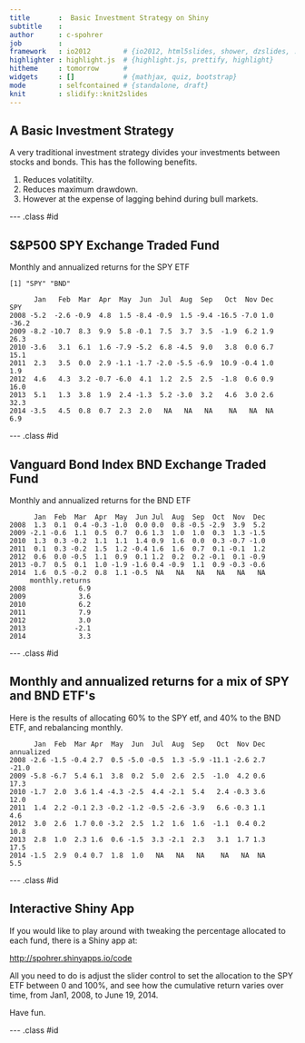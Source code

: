 ```yaml
---
title       :  Basic Investment Strategy on Shiny
subtitle    : 
author      : c-spohrer
job         : 
framework   : io2012        # {io2012, html5slides, shower, dzslides, ...}
highlighter : highlight.js  # {highlight.js, prettify, highlight}
hitheme     : tomorrow      # 
widgets     : []            # {mathjax, quiz, bootstrap}
mode        : selfcontained # {standalone, draft}
knit        : slidify::knit2slides
---
```


## A Basic Investment Strategy 

A very traditional investment strategy divides your investments between stocks and bonds. This has the following benefits.


  1. Reduces volatitilty.
  2. Reduces maximum drawdown.
  3. However at the expense of lagging behind during bull markets. 

--- .class #id 

## S&P500 SPY Exchange Traded Fund

Monthly and annualized returns for the SPY ETF


```
[1] "SPY" "BND"
```

```
      Jan   Feb  Mar  Apr  May  Jun  Jul  Aug  Sep   Oct  Nov Dec   SPY
2008 -5.2  -2.6 -0.9  4.8  1.5 -8.4 -0.9  1.5 -9.4 -16.5 -7.0 1.0 -36.2
2009 -8.2 -10.7  8.3  9.9  5.8 -0.1  7.5  3.7  3.5  -1.9  6.2 1.9  26.3
2010 -3.6   3.1  6.1  1.6 -7.9 -5.2  6.8 -4.5  9.0   3.8  0.0 6.7  15.1
2011  2.3   3.5  0.0  2.9 -1.1 -1.7 -2.0 -5.5 -6.9  10.9 -0.4 1.0   1.9
2012  4.6   4.3  3.2 -0.7 -6.0  4.1  1.2  2.5  2.5  -1.8  0.6 0.9  16.0
2013  5.1   1.3  3.8  1.9  2.4 -1.3  5.2 -3.0  3.2   4.6  3.0 2.6  32.3
2014 -3.5   4.5  0.8  0.7  2.3  2.0   NA   NA   NA    NA   NA  NA   6.9
```


--- .class #id 

## Vanguard Bond Index BND Exchange Traded Fund

Monthly and annualized returns for the BND ETF


```
      Jan  Feb  Mar  Apr  May  Jun Jul  Aug  Sep  Oct  Nov  Dec
2008  1.3  0.1  0.4 -0.3 -1.0  0.0 0.0  0.8 -0.5 -2.9  3.9  5.2
2009 -2.1 -0.6  1.1  0.5  0.7  0.6 1.3  1.0  1.0  0.3  1.3 -1.5
2010  1.3  0.3 -0.2  1.1  1.1  1.4 0.9  1.6  0.0  0.3 -0.7 -1.0
2011  0.1  0.3 -0.2  1.5  1.2 -0.4 1.6  1.6  0.7  0.1 -0.1  1.2
2012  0.6  0.0 -0.5  1.1  0.9  0.1 1.2  0.2  0.2 -0.1  0.1 -0.9
2013 -0.7  0.5  0.1  1.0 -1.9 -1.6 0.4 -0.9  1.1  0.9 -0.3 -0.6
2014  1.6  0.5 -0.2  0.8  1.1 -0.5  NA   NA   NA   NA   NA   NA
     monthly.returns
2008             6.9
2009             3.6
2010             6.2
2011             7.9
2012             3.0
2013            -2.1
2014             3.3
```


--- .class #id 

## Monthly and annualized returns for a mix of SPY and BND ETF's

Here is the results of allocating 60% to the SPY etf, and 40% to the BND ETF, and rebalancing monthly.


```
      Jan  Feb  Mar Apr  May  Jun  Jul  Aug  Sep   Oct  Nov Dec annualized
2008 -2.6 -1.5 -0.4 2.7  0.5 -5.0 -0.5  1.3 -5.9 -11.1 -2.6 2.7      -21.0
2009 -5.8 -6.7  5.4 6.1  3.8  0.2  5.0  2.6  2.5  -1.0  4.2 0.6       17.3
2010 -1.7  2.0  3.6 1.4 -4.3 -2.5  4.4 -2.1  5.4   2.4 -0.3 3.6       12.0
2011  1.4  2.2 -0.1 2.3 -0.2 -1.2 -0.5 -2.6 -3.9   6.6 -0.3 1.1        4.6
2012  3.0  2.6  1.7 0.0 -3.2  2.5  1.2  1.6  1.6  -1.1  0.4 0.2       10.8
2013  2.8  1.0  2.3 1.6  0.6 -1.5  3.3 -2.1  2.3   3.1  1.7 1.3       17.5
2014 -1.5  2.9  0.4 0.7  1.8  1.0   NA   NA   NA    NA   NA  NA        5.5
```


--- .class #id 

## Interactive Shiny App


If you would like to play around with tweaking the percentage allocated to each fund, there is a Shiny app at:

http://spohrer.shinyapps.io/code

All you need to do is adjust the slider control to set the allocation to the SPY ETF between 0 and 100%, and see how the cumulative return varies over time, from Jan1, 2008, to June 19, 2014.

Have fun.

--- .class #id


